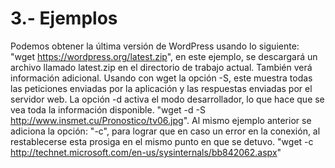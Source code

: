 # 3.- Ejemplos
Podemos obtener la última versión de WordPress usando lo siguiente: "wget https://wordpress.org/latest.zip", en este ejemplo, se descargará un archivo llamado latest.zip
en el directorio de trabajo actual. También verá información adicional. Usando con wget la opción -S, este muestra todas las peticiones enviadas por la aplicación y las
respuestas enviadas por el servidor web. La opción -d activa el modo desarrollador, lo que hace que se vea toda la información disponible.
"wget -d -S http://www.insmet.cu/Pronostico/tv06.jpg". Al mismo ejemplo anterior se adiciona la opción: "-c", para lograr que en caso un error en la conexión, al restablecerse
esta prosiga en el mismo punto en que se detuvo. "wget -c http://technet.microsoft.com/en-us/sysinternals/bb842062.aspx"
